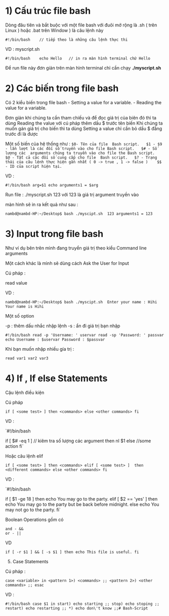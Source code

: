 # 1) Cấu trúc file bash
Dòng đâu tiên và bắt buộc với một file bash với đuôi mở rộng là .sh ( trên Linux ) hoặc .bat trên Window ) là câu lệnh này

`#!/bin/bash   
// tiếp theo là những câu lệnh thực thi`

VD : myscript.sh

`#!/bin/bash   
echo Hello  
// in ra màn hình terminal chứ Hello`

Để run file này đơn giản trên màn hình terminal chỉ cần chạy **./myscript.sh**

# 2) Các biến trong file bash
Có 2 kiểu biến trong file bash
    - Setting a value for a variable.
    - Reading the value for a variable.

Đơn giản khi chúng ta cần tham chiếu và để đọc giá trị của biên đó thì ta dùng Reading the value với cú pháp thêm dấu $ trước tên biến Khi chúng ta muốn gán giá trị cho biến thì ta dùng Setting a value chỉ cần bỏ dấu $ đằng trước đi là được

Một số biến của hệ thống như :
`$0- Tên của file  Bash script.  
$1 - $9 - lần lượt là các đối số truyền vào cho file Bash script.  
$# - Số lượng các  arguments chúng ta truyền vào cho file the Bash script.  
$@ - Tất cả các đối số cung cấp cho file  Bash script.  
$? - Trạng thái của câu lệnh thực hiện gần nhất ( 0 -> true , 1 -> false )   
$$ - ID của script hiện tại.`

VD :

`#!/bin/bash
arg=$1
echo arguments1 = $arg`

Run file : ./myscript.sh 123 với 123 là giá trị argument truyền vào

màn hình sẽ in ra kết quả như sau :

`nambd@nambd-HP:~/Desktop$ bash ./myscipt.sh  123
arguments1 = 123`

# 3) Input trong file bash

Như ví dụ bên trên mình đang truyển giá trị theo kiểu Command line arguments

Một cách khác là mình sẽ dùng cách Ask the User for Input

Cú pháp :

read value

VD :

`nambd@nambd-HP:~/Desktop$ bash ./myscipt.sh 
Enter your name :
Hihi
Your name is Hihi`

Một số option

-p : thêm dấu nhắc nhập lệnh -s : ẩn đi giá trị bạn nhập

`#!/bin/bash
read -p 'Username: ' uservar
read -sp 'Password: ' passvar 
echo Username : $uservar Password : $passvar`

Khi bạn muốn nhập nhiều gía trị :

`read var1 var2 var3 `

# 4) If , If else Statements

Cậu lệnh điều kiện

Cú pháp

`if [ <some test> ]
then
<commands>
else
<other commands>
fi`

VD :

`#!/bin/bash

if [ $# -eq 1 ] // kiêm tra số lượng các argument 
then
nl $1
else
//some action 
fi`

Hoặc câu lệnh elif

`if [ <some test> ]
then
<commands>
elif [ <some test> ] 
then
<different commands>
else
<other commands>
fi`

VD :

`#!/bin/bash

if [ $1 -ge 18 ]
then
echo You may go to the party.
elif [ $2 == 'yes' ]
then
echo You may go to the party but be back before midnight.
else
echo You may not go to the party.
fi`

Boolean Operations gồm có

    and - &&
    or - ||

VD

`if [ -r $1 ] && [ -s $1 ]
then
echo This file is useful.
fi`

5) Case Statements

Cú pháp :

`case <variable> in
<pattern 1>)
<commands>
;;
<pattern 2>)
<other commands>
;;
esac`

VD :

`#!/bin/bash
case $1 in
start)
echo starting
;;
stop)
echo stoping
;;
restart)
echo restarting
;;
*)
echo don\'t know
;;# Bash-Script`
